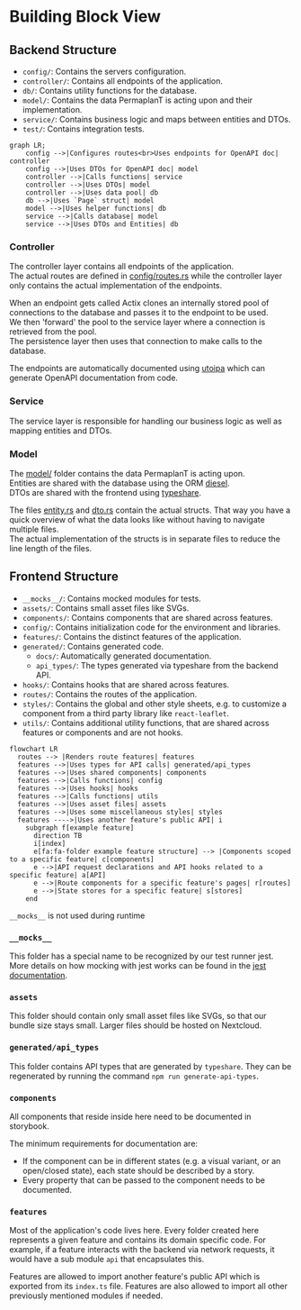 # Building Block View

## Backend Structure

- `config/`: Contains the servers configuration.
- `controller/`: Contains all endpoints of the application.
- `db/`: Contains utility functions for the database.
- `model/`: Contains the data PermaplanT is acting upon and their implementation.
- `service/`: Contains business logic and maps between entities and DTOs.
- `test/`: Contains integration tests.

```mermaid
graph LR;
    config -->|Configures routes<br>Uses endpoints for OpenAPI doc| controller
    config -->|Uses DTOs for OpenAPI doc| model
    controller -->|Calls functions| service
    controller -->|Uses DTOs| model
    controller -->|Uses data pool| db
    db -->|Uses `Page` struct| model
    model -->|Uses helper functions| db
    service -->|Calls database| model
    service -->|Uses DTOs and Entities| db
```

### Controller

The controller layer contains all endpoints of the application.  
The actual routes are defined in [config/routes.rs](/backend/src/config/routes.rs) while the controller layer only contains the actual implementation of the endpoints.

When an endpoint gets called Actix clones an internally stored pool of connections to the database and passes it to the endpoint to be used.  
We then 'forward' the pool to the service layer where a connection is retrieved from the pool.  
The persistence layer then uses that connection to make calls to the database.

The endpoints are automatically documented using [utoipa](https://github.com/juhaku/utoipa) which can generate OpenAPI documentation from code.

### Service

The service layer is responsible for handling our business logic as well as mapping entities and DTOs.

### Model

The [model/](/backend/src/model/) folder contains the data PermaplanT is acting upon.  
Entities are shared with the database using the ORM [diesel](https://github.com/diesel-rs/diesel).  
DTOs are shared with the frontend using [typeshare](https://github.com/1Password/typeshare).

The files [entity.rs](/backend/src/model/entity.rs) and [dto.rs](/backend/src/model/dto.rs) contain the actual structs.
That way you have a quick overview of what the data looks like without having to navigate multiple files.  
The actual implementation of the structs is in separate files to reduce the line length of the files.

## Frontend Structure

- `__mocks__/`: Contains mocked modules for tests.
- `assets/`: Contains small asset files like SVGs.
- `components/`: Contains components that are shared across features.
- `config/`: Contains initialization code for the environment and libraries.
- `features/`: Contains the distinct features of the application.
- `generated/`: Contains generated code.
  - `docs/`: Automatically generated documentation.
  - `api_types/`: The types generated via typeshare from the backend API.
- `hooks/`: Contains hooks that are shared across features.
- `routes/`: Contains the routes of the application.
- `styles/`: Contains the global and other style sheets, e.g. to customize a component from a third party library like `react-leaflet`.
- `utils/`: Contains additional utility functions, that are shared across features or components and are not hooks.

```mermaid
flowchart LR
  routes --> |Renders route features| features
  features -->|Uses types for API calls| generated/api_types
  features -->|Uses shared components| components
  features -->|Calls functions| config
  features -->|Uses hooks| hooks
  features -->|Calls functions| utils
  features -->|Uses asset files| assets
  features -->|Uses some miscellaneous styles| styles
  features ---->|Uses another feature's public API| i
    subgraph f[example feature]
      direction TB
      i[index]
      e[fa:fa-folder example feature structure] --> |Components scoped to a specific feature| c[components]
      e -->|API request declarations and API hooks related to a specific feature| a[API]
      e -->|Route components for a specific feature's pages| r[routes]
      e -->|State stores for a specific feature| s[stores]
    end
```

`__mocks__` is not used during runtime

### `__mocks__`

This folder has a special name to be recognized by our test runner jest.
More details on how mocking with jest works can be found in the [jest documentation](https://jestjs.io/docs/manual-mocks).

### `assets`

This folder should contain only small asset files like SVGs, so that our bundle size stays small.
Larger files should be hosted on Nextcloud.

### `generated/api_types`

This folder contains API types that are generated by `typeshare`.
They can be regenerated by running the command `npm run generate-api-types`.

### `components`

All components that reside inside here need to be documented in storybook.

The minimum requirements for documentation are:

- If the component can be in different states (e.g. a visual variant, or an open/closed state), each state should be described by a story.
- Every property that can be passed to the component needs to be documented.

### `features`

Most of the application's code lives here.
Every folder created here represents a given feature and contains its domain specific code.
For example, if a feature interacts with the backend via network requests, it would have a sub module `api` that encapsulates this.

Features are allowed to import another feature's public API which is exported from its `index.ts` file.
Features are also allowed to import all other previously mentioned modules if needed.
